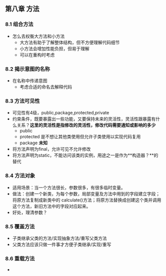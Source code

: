 ## 第八章 方法

### 8.1 组合方法

 * 怎么去权衡大方法和小方法
     * 大方法有助于了解整体结构，但不方便理解代码细节
     * 小方法会增加性能负担，但易于理解
     * 可以在重构时考虑

### 8.2 揭示意图的名称

* 在名称中传递意图
	* 考虑合适的命名去解释代码

### 8.3 方法可见性
* 可见性有4级，public,package,protected,private
* 约束条件，既要暴露出一些功能，又要保持未来的灵活性，灵活性跟暴露有什么关系？**这里的灵活性是指修改的灵活性，修改代码需要通知或影响的多少**
	* public 
	* protected 是不想让其他类使用但允许子类使用以实现代码复用
	* package **未知**
* 将方法声明为final，允许可见不允许修改
* 将方法声明为static，不能访问该类的实例，用途之一是作为**构造器？**的替代

### 8.4 方法对象
* 适用场景：当一个方法很长，参数很多，有很多临时变量。
* 做法：创建一个新类，为每个参数，局部变量及方法中用到的字段建立字段；将原方法复制成新类中的 calculate()方法；将原方法替换成创建这个类并调用这个方法，新旧方法中的字段对应起来。
* 好处，理清参数？

### 8.5 覆盖方法
* 子类继承父类的方法/实现抽象方法/重写父类方法
* 父类方法应该只做一件事才方便子类继承/实现/重写

### 8.6 重载方法
* 